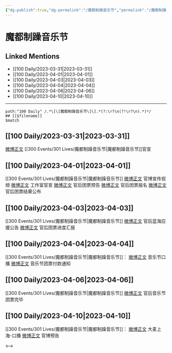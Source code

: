 ```yaml
---
{"dg-publish":true,"dg-permalink":"/魔都制躁音乐节","permalink":"/魔都制躁音乐节/","created":"2023-04-01T11:18:07.800+08:00","updated":"2023-04-11T17:36:14.275+08:00"}
---
```


# 魔都制躁音乐节

## Linked Mentions
- [[100 Daily/2023-03-31\|2023-03-31]]
- [[100 Daily/2023-04-01\|2023-04-01]]
- [[100 Daily/2023-04-03\|2023-04-03]]
- [[100 Daily/2023-04-04\|2023-04-04]]
- [[100 Daily/2023-04-06\|2023-04-06]]
- [[100 Daily/2023-04-10\|2023-04-10]]


---

```expander
path:"100 Daily" /.*\[\[魔都制躁音乐节\]\].*(?:\r?\n(?!\r?\n).*)*/
## [[$filename]]
$match
```
## [[100 Daily/2023-03-31\|2023-03-31]]
[微博正文](https://weibo.com/7740679900/MzNM2dVzh) [[300 Events/301 Lives/魔都制躁音乐节\|魔都制躁音乐节]]官宣
## [[100 Daily/2023-04-01\|2023-04-01]]
[[300 Events/301 Lives/魔都制躁音乐节\|魔都制躁音乐节]]
[微博正文](https://weibo.com/7740679900/MzWIxgolN) 官博宣传视频
[微博正文](http://weibo.com/7478855230/MzXX7yaJr) 工作室官宣
[微博正文](https://weibo.com/5248300719/MzSJQDpOu) 官后团票预告
[微博正文](http://weibo.com/5248300719/MzW4L5RFv) 官后团票报名
[微博正文](http://weibo.com/5248300719/MA1fLnrc7) 官后团票结果公布
## [[100 Daily/2023-04-03\|2023-04-03]]
[[300 Events/301 Lives/魔都制躁音乐节\|魔都制躁音乐节]]
[微博正文](http://weibo.com/5248300719/MAg1btmGi) 官后蓝海应援公告
[微博正文](https://weibo.com/5248300719/MAiPLAa41) 官后团票进度汇报
## [[100 Daily/2023-04-04\|2023-04-04]]
[[300 Events/301 Lives/魔都制躁音乐节\|魔都制躁音乐节]]：
[微博正文](http://weibo.com/7740679900/MAoY3auW8) 音乐节口播
[微博正文](http://weibo.com/5248300719/MAtkj8Es7) 音乐节团票付款通知
## [[100 Daily/2023-04-06\|2023-04-06]]
[[300 Events/301 Lives/魔都制躁音乐节\|魔都制躁音乐节]]
[微博正文](https://weibo.com/5248300719/4887660898554820) 官后音乐节团票完毕
## [[100 Daily/2023-04-10\|2023-04-10]]
[[300 Events/301 Lives/魔都制躁音乐节\|魔都制躁音乐节]]：
[微博正文](http://weibo.com/1722560522/MBl5zfCSx) 大麦上海-口播
[微博正文](http://weibo.com/7740679900/MBkBfwsBY) 官博预告

<-->